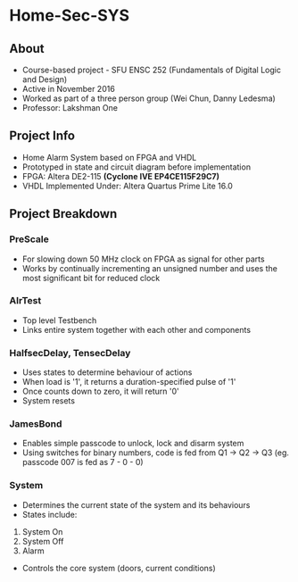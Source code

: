 # Home-Sec-SYS

## About
* Course-based project - SFU ENSC 252 (Fundamentals of Digital Logic and Design)  
* Active in November 2016
* Worked as part of a three person group (Wei Chun, Danny Ledesma)
* Professor: Lakshman One

## Project Info
* Home Alarm System based on FPGA and VHDL
* Prototyped in state and circuit diagram before implementation
* FPGA: Altera DE2-115 **(Cyclone IVE EP4CE115F29C7)**
* VHDL Implemented Under: Altera Quartus Prime Lite 16.0

## Project Breakdown
### PreScale
* For slowing down 50 MHz clock on FPGA as signal for other parts
* Works by continually incrementing an unsigned number and uses the most significant bit for reduced clock  

### AlrTest
* Top level Testbench
* Links entire system together with each other and components

### HalfsecDelay, TensecDelay
* Uses states to determine behaviour of actions
* When load is '1', it returns a duration-specified pulse of '1'
* Once counts down to zero, it will return '0'
* System resets

### JamesBond
* Enables simple passcode to unlock, lock and disarm system
* Using switches for binary numbers, code is fed from Q1 -> Q2 -> Q3 (eg. passcode 007 is fed as 7 - 0 - 0)

### System
* Determines the current state of the system and its behaviours
* States include:
 1. System On
 2. System Off
 3. Alarm
* Controls the core system (doors, current conditions)
